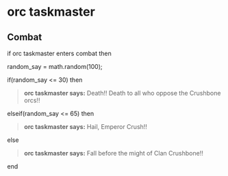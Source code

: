 # orc taskmaster
## Combat

if orc taskmaster enters combat  then


random_say = math.random(100);


if(random_say <= 30) then



>**orc taskmaster says:** Death!!  Death to all who oppose the Crushbone orcs!!


elseif(random_say <= 65) then



>**orc taskmaster says:** Hail, Emperor Crush!!


else



>**orc taskmaster says:** Fall before the might of Clan Crushbone!!

end